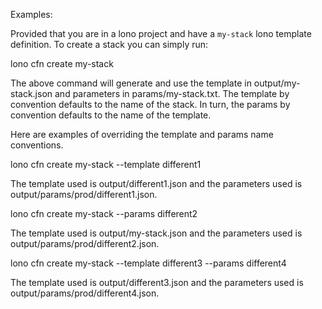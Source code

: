 Examples:

Provided that you are in a lono project and have a `my-stack` lono template definition.  To create a stack you can simply run:

  lono cfn create my-stack

The above command will generate and use the template in output/my-stack.json and parameters in params/my-stack.txt.  The template by convention defaults to the name of the stack.  In turn, the params by convention defaults to the name of the template.

Here are examples of overriding the template and params name conventions.

  lono cfn create my-stack --template different1

The template used is output/different1.json and the parameters used is output/params/prod/different1.json.

  lono cfn create my-stack --params different2

The template used is output/my-stack.json and the parameters used is output/params/prod/different2.json.

  lono cfn create my-stack --template different3 --params different4

The template used is output/different3.json and the parameters used is output/params/prod/different4.json.

